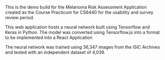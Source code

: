 This is the demo build for the Melanoma Risk Assessment Application created as the Course Practicum for CS6440 for the usability and survey review period.

This web application hosts a neural network built using Tensorflow and Keras in Python. The model was converted using Tensorflow.js into a format to be implemented into a React Application

The neural network was trained using 36,347 images from the ISIC Archives and tested with an independent dataset of 4,039.


